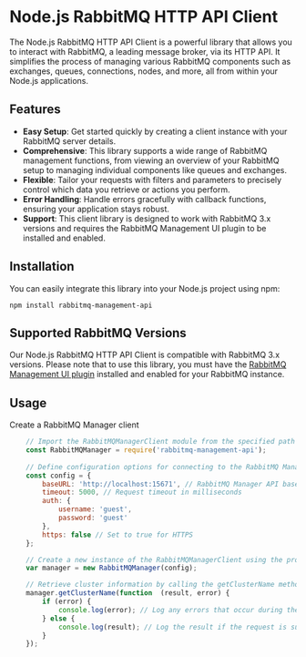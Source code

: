 # Node.js RabbitMQ HTTP API Client
The Node.js RabbitMQ HTTP API Client is a powerful library that allows you to interact with RabbitMQ, a leading message broker, via its HTTP API. It simplifies the process of managing various RabbitMQ components such as exchanges, queues, connections, nodes, and more, all from within your Node.js applications.

## Features
-   **Easy Setup**: Get started quickly by creating a client instance with your RabbitMQ server details.
-   **Comprehensive**: This library supports a wide range of RabbitMQ management functions, from viewing an overview of your RabbitMQ setup to managing individual components like queues and exchanges.
-   **Flexible**: Tailor your requests with filters and parameters to precisely control which data you retrieve or actions you perform.
-   **Error Handling**: Handle errors gracefully with callback functions, ensuring your application stays robust.
-   **Support**: This client library is designed to work with RabbitMQ 3.x versions and requires the RabbitMQ Management UI plugin to be installed and enabled.


## Installation
You can easily integrate this library into your Node.js project using npm:

```
npm install rabbitmq-management-api
```

## Supported RabbitMQ Versions
Our Node.js RabbitMQ HTTP API Client is compatible with RabbitMQ 3.x versions. Please note that to use this library, you must have the [RabbitMQ Management UI plugin](http://www.rabbitmq.com/management.html) installed and enabled for your RabbitMQ instance.

## Usage
Create a RabbitMQ Manager client
``` js
    // Import the RabbitMQManagerClient module from the specified path
    const RabbitMQManager = require('rabbitmq-management-api');
    
    // Define configuration options for connecting to the RabbitMQ Management API
    const config = {
        baseURL: 'http://localhost:15671', // RabbitMQ Manager API base URL
        timeout: 5000, // Request timeout in milliseconds
        auth: {
            username: 'guest',
            password: 'guest'
        },
        https: false // Set to true for HTTPS
    };

    // Create a new instance of the RabbitMQManagerClient using the provided configuration
    var manager = new RabbitMQManager(config);

    // Retrieve cluster information by calling the getClusterName method
    manager.getClusterName(function  (result, error) {
		if (error) {
			console.log(error); // Log any errors that occur during the request
		} else {
			console.log(result); // Log the result if the request is successful
		}
	});
```
